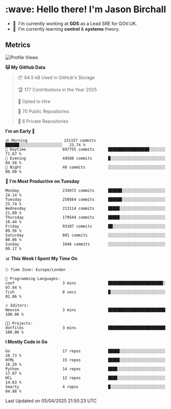 <h1 align="left" id="jason-title">:wave: Hello there! I'm Jason Birchall</h1>

- :office: &nbsp;I'm currently working at **GDS** as a Lead SRE for GOV.UK.
- :seedling: &nbsp;I’m currently learning **control** & **systems** theory.

<h2>Metrics</h2>

<!--START_SECTION:waka-->
![Profile Views](http://img.shields.io/badge/Profile%20Views-1-blue)

**🐱 My GitHub Data** 

> 📦 64.5 kB Used in GitHub's Storage 
 > 
> 🏆 177 Contributions in the Year 2025
 > 
> 💼 Opted to Hire
 > 
> 📜 70 Public Repositories 
 > 
> 🔑 6 Private Repositories 
 > 
**I'm an Early 🐤** 

```text
🌞 Morning                231157 commits      ██████░░░░░░░░░░░░░░░░░░░   23.74 % 
🌆 Daytime                697755 commits      ██████████████████░░░░░░░   71.67 % 
🌃 Evening                44588 commits       █░░░░░░░░░░░░░░░░░░░░░░░░   04.58 % 
🌙 Night                  48 commits          ░░░░░░░░░░░░░░░░░░░░░░░░░   00.00 % 
```
📅 **I'm Most Productive on Tuesday** 

```text
Monday                   234972 commits      ██████░░░░░░░░░░░░░░░░░░░   24.14 % 
Tuesday                  250564 commits      ██████░░░░░░░░░░░░░░░░░░░   25.74 % 
Wednesday                213114 commits      █████░░░░░░░░░░░░░░░░░░░░   21.89 % 
Thursday                 179544 commits      █████░░░░░░░░░░░░░░░░░░░░   18.44 % 
Friday                   93107 commits       ██░░░░░░░░░░░░░░░░░░░░░░░   09.56 % 
Saturday                 601 commits         ░░░░░░░░░░░░░░░░░░░░░░░░░   00.06 % 
Sunday                   1646 commits        ░░░░░░░░░░░░░░░░░░░░░░░░░   00.17 % 
```


📊 **This Week I Spent My Time On** 

```text
🕑︎ Time Zone: Europe/London

💬 Programming Languages: 
conf                     3 mins              ████████████████████████░   97.94 % 
fish                     0 secs              █░░░░░░░░░░░░░░░░░░░░░░░░   02.06 % 

🔥 Editors: 
Neovim                   3 mins              █████████████████████████   100.00 % 

🐱‍💻 Projects: 
dotfiles                 3 mins              █████████████████████████   100.00 % 
```

**I Mostly Code in Go** 

```text
Go                       17 repos            █████░░░░░░░░░░░░░░░░░░░░   20.73 % 
HTML                     15 repos            █████░░░░░░░░░░░░░░░░░░░░   18.29 % 
Python                   14 repos            ████░░░░░░░░░░░░░░░░░░░░░   17.07 % 
HCL                      12 repos            ████░░░░░░░░░░░░░░░░░░░░░   14.63 % 
Smarty                   4 repos             █░░░░░░░░░░░░░░░░░░░░░░░░   04.88 % 
```




 Last Updated on 05/04/2025 21:50:23 UTC
<!--END_SECTION:waka-->

<!-- links -->

[issues page]: https://github.com/jasonBirchall/jasonBirchall/issues "jasonBirchall/issues"
